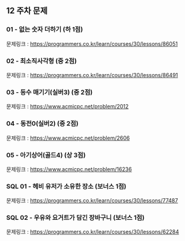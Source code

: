 ## 12 주차 문제

### 01 - 없는 숫자 더하기 (하 1점)

문제링크 : https://programmers.co.kr/learn/courses/30/lessons/86051

### 02 - 최소직사각형 (중 2점)

문제링크 : https://programmers.co.kr/learn/courses/30/lessons/86491

### 03 - 등수 매기기(실버3) (중 2점)

문제링크 : https://www.acmicpc.net/problem/2012

### 04 - 동전0(실버2) (중 2점)

문제링크 : https://www.acmicpc.net/problem/2606

### 05 - 아기상어(골드4) (상 3점)

문제링크 : https://www.acmicpc.net/problem/16236

### SQL 01 - 헤비 유저가 소유한 장소 (보너스 1점)

문제링크 : https://programmers.co.kr/learn/courses/30/lessons/77487

### SQL 02 - 우유와 요거트가 담긴 장바구니 (보너스 1점)

문제링크 : https://programmers.co.kr/learn/courses/30/lessons/62284

